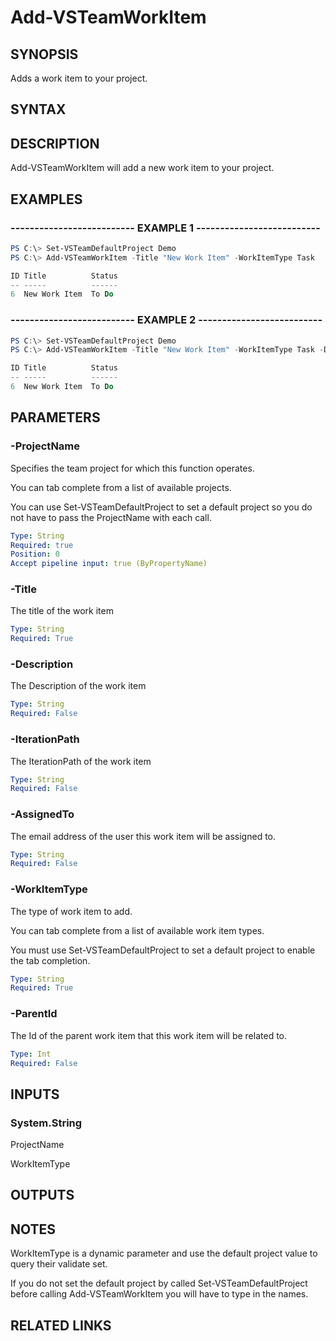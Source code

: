 


# Add-VSTeamWorkItem

## SYNOPSIS

Adds a work item to your project.

## SYNTAX

## DESCRIPTION

Add-VSTeamWorkItem will add a new work item to your project.

## EXAMPLES

### -------------------------- EXAMPLE 1 --------------------------

```PowerShell
PS C:\> Set-VSTeamDefaultProject Demo
PS C:\> Add-VSTeamWorkItem -Title "New Work Item" -WorkItemType Task

ID Title          Status
-- -----          ------
6  New Work Item  To Do
```

### -------------------------- EXAMPLE 2 --------------------------

```PowerShell
PS C:\> Set-VSTeamDefaultProject Demo
PS C:\> Add-VSTeamWorkItem -Title "New Work Item" -WorkItemType Task -Description "This is a description"

ID Title          Status
-- -----          ------
6  New Work Item  To Do
```

## PARAMETERS

### -ProjectName

Specifies the team project for which this function operates.

You can tab complete from a list of available projects.

You can use Set-VSTeamDefaultProject to set a default project so
you do not have to pass the ProjectName with each call.

```yaml
Type: String
Required: true
Position: 0
Accept pipeline input: true (ByPropertyName)
```

### -Title

The title of the work item

```yaml
Type: String
Required: True
```

### -Description

The Description of the work item

```yaml
Type: String
Required: False
```

### -IterationPath

The IterationPath of the work item

```yaml
Type: String
Required: False
```

### -AssignedTo

The email address of the user this work item will be assigned to.

```yaml
Type: String
Required: False
```

### -WorkItemType

The type of work item to add.

You can tab complete from a list of available work item types.

You must use Set-VSTeamDefaultProject to set a default project to enable the tab completion.

```yaml
Type: String
Required: True
```

### -ParentId

The Id of the parent work item that this work item will be related to.

```yaml
Type: Int
Required: False
```

## INPUTS

### System.String

ProjectName

WorkItemType

## OUTPUTS

## NOTES

WorkItemType is a dynamic parameter and use the default
project value to query their validate set.

If you do not set the default project by called Set-VSTeamDefaultProject before
calling Add-VSTeamWorkItem you will have to type in the names.

## RELATED LINKS

